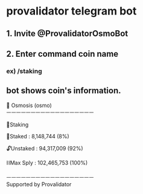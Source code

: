 # provalidator telegram bot

## 1. Invite @ProvalidatorOsmoBot

## 2. Enter command coin name 

### ex) /staking

## bot shows coin's information.
🧪 Osmosis (osmo)<br>
ㅡㅡㅡㅡㅡㅡㅡㅡㅡㅡㅡㅡㅡㅡㅡㅡㅡㅡ

🥩Staking

🔐Staked : 8,148,744 (8%)

🔓Unstaked : 94,317,009 (92%)

⛓️Max Sply : 102,465,753 (100%)

ㅡㅡㅡㅡㅡㅡㅡㅡㅡㅡㅡㅡㅡㅡㅡㅡㅡㅡ<br>
Supported by Provalidator
